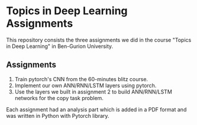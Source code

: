 # Topics in Deep Learning Assignments

This repository consists the three assignments we did in the course "Topics in Deep Learning" in Ben-Gurion University.

## Assignments
1. Train pytorch's CNN from the 60-minutes blitz course.
2. Implement our own ANN/RNN/LSTM layers using pytorch.
3. Use the layers we built in assignment 2 to build ANN/RNN/LSTM networks for the copy task problem.

Each assignment had an analysis part which is added in a PDF format and was written in Python with Pytorch library.

